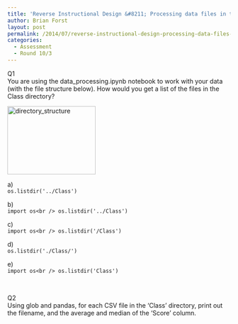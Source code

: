 ```yaml
---
title: 'Reverse Instructional Design &#8211; Processing data files in the IPython Notebook'
author: Brian Forst
layout: post
permalink: /2014/07/reverse-instructional-design-processing-data-files-in-the-ipython-notebook/
categories:
  - Assessment
  - Round 10/3
---
```

Q1  
You are using the data_processing.ipynb notebook to work with your data (with the file structure below). How would you get a list of the files in the Class directory?

[<img class="alignnone size-full wp-image-8309" alt="directory_structure" src="http://teaching.software-carpentry.org/wp-content/uploads/2014/07/directory_structure.png" width="199" height="154" />][1]

a)  
`os.listdir('../Class')`

b)  
`import os<br />
os.listdir('../Class')`

c)  
`import os<br />
os.listdir('/Class')`

d)  
`os.listdir('./Class/')`

e)  
`import os<br />
os.listdir('Class')`

&nbsp;

Q2  
Using glob and pandas, for each CSV file in the &#8216;Class&#8217; directory, print out the filename, and the average and median of the &#8216;Score&#8217; column.

 [1]: http://teaching.software-carpentry.org/wp-content/uploads/2014/07/directory_structure.png